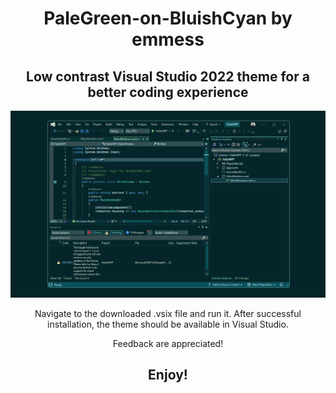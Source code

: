 <div align="center">

# PaleGreen-on-BluishCyan by emmess

## Low contrast Visual Studio 2022 theme for a better coding experience

 <p align="center">
    <img src="https://github.com/mihocsaszilard/emmess-PaleGreen_on_BluishCyan_VS/blob/master/emmess-PaleGreen_on_BluishCyan_VS/assets/banner.png?"/>
  </p>

Navigate to the downloaded .vsix file and run it. After successful installation, the theme should be available in Visual Studio.

Feedback are appreciated!

## Enjoy!
</div>
